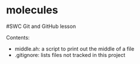 # molecules

#SWC Git and GitHub lesson

Contents:

- middle.ah: a script to print out the middle of a file
- .gitignore: lists files not tracked in this project



